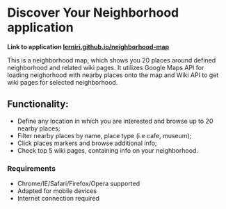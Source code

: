 <h1>Discover Your Neighborhood application</h1>
<strong>Link to application <a href="http://lerniri.github.io/neighborhood-map">lerniri.github.io/neighborhood-map</a> </strong>
<p>This is a neighborhood map, which shows you 20 places around defined neighborhood and related wiki pages.
   It utilizes Google Maps API for loading neighorhood with nearby places onto the map and Wiki API to get
   wiki pages for selected neighborhood.
</p>

<h2>Functionality:</h2>
<ul>
	<li>
		Define any location in which you are interested and browse up to 20 nearby places;
	</li>
	<li>
		Filter nearby places by name, place type (i.e cafe, museum);
	</li>
	<li>
		Click places markers and browse additional info;
	</li>
	<li>
		Check top 5 wiki pages, containing info on your neighborhood.
	</li>
</ul>

<h3>Requirements</h3>
<ul>
	<li>Chrome/IE/Safari/Firefox/Opera supported </li>
	<li>Adapted for mobile devices</li>
	<li>Internet connection required</li>
</ul>
